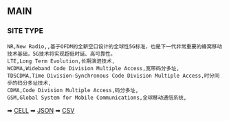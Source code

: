 ## MAIN

### SITE TYPE

    NR,New Radio,,基于OFDM的全新空口设计的全球性5G标准，也是下一代非常重要的蜂窝移动技术基础，5G技术将实现超低时延、高可靠性。
    LTE,Long Term Evolution,长期演进技术,
    WCDMA,Wideband Code Division Multiple Access,宽带码分多址,
    TDSCDMA,Time Division-Synchronous Code Division Multiple Access,时分同步的码分多址技术,
    CDMA,Code Division Multiple Access,码分多址,
    GSM,Global System for Mobile Communications,全球移动通信系统,

➡ [CELL](2022-07-28-CELL.md)   ➡ [JSON](2022-07-28-JSON.md) ➡ [CSV](2022-07-28-CSV.md)